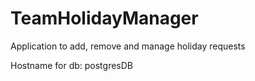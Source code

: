 # TeamHolidayManager
 Application to add, remove and manage holiday requests

Hostname for db:
postgresDB
